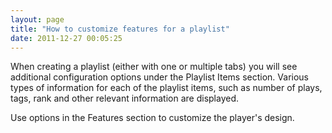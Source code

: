 ```yaml
---
layout: page
title: "How to customize features for a playlist"
date: 2011-12-27 00:05:25
---
```


When creating a playlist (either with one or multiple tabs) you will see additional configuration options under the Playlist Items section. Various types of information for each of the playlist items, such as number of plays, tags, rank and other relevant information are displayed.  
  
Use options in the Features section to customize the player's design.